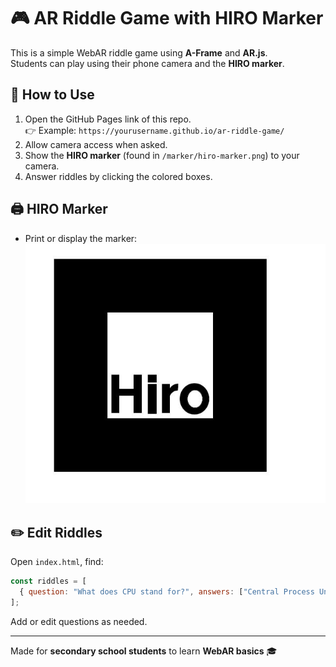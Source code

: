 # 🎮 AR Riddle Game with HIRO Marker

This is a simple WebAR riddle game using **A-Frame** and **AR.js**.  
Students can play using their phone camera and the **HIRO marker**.

## 🚀 How to Use
1. Open the GitHub Pages link of this repo.  
   👉 Example: `https://yourusername.github.io/ar-riddle-game/`
2. Allow camera access when asked.
3. Show the **HIRO marker** (found in `/marker/hiro-marker.png`) to your camera.
4. Answer riddles by clicking the colored boxes.

## 🖨 HIRO Marker
- Print or display the marker:  
  ![HIRO Marker](marker/hiro-marker.jpg)

## ✏️ Edit Riddles
Open `index.html`, find:
```js
const riddles = [
  { question: "What does CPU stand for?", answers: ["Central Process Unit", "Central Processing Unit", "Computer Personal Unit"], correct: 1 }
];
```
Add or edit questions as needed.

---
Made for **secondary school students** to learn **WebAR basics** 🎓
